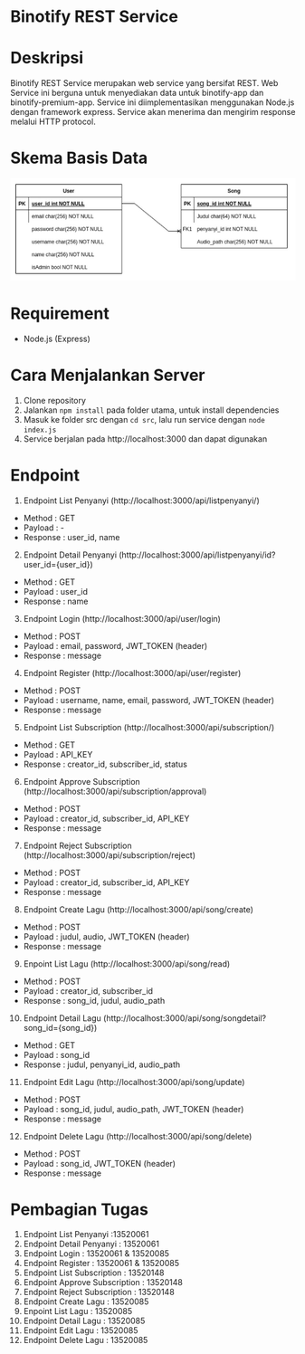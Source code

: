 # Binotify REST Service
# Deskripsi
Binotify REST Service merupakan web service yang bersifat REST. Web Service ini berguna untuk menyediakan data untuk binotify-app dan binotify-premium-app. Service ini diimplementasikan menggunakan Node.js dengan framework express. Service akan menerima dan mengirim response melalui HTTP protocol.

# Skema Basis Data
![image.png](./screenshot/image.jpg)

# Requirement
* Node.js (Express)

# Cara Menjalankan Server
1. Clone repository
2. Jalankan `npm install` pada folder utama, untuk install dependencies
3. Masuk ke folder src dengan `cd src`, lalu run service dengan `node index.js`
4. Service berjalan pada http://localhost:3000 dan dapat digunakan

# Endpoint
1. Endpoint List Penyanyi (http://localhost:3000/api/listpenyanyi/)
* Method : GET
* Payload : -
* Response : user_id, name
2. Endpoint Detail Penyanyi (http://localhost:3000/api/listpenyanyi/id?user_id={user_id})
* Method : GET
* Payload : user_id
* Response : name
3. Endpoint Login (http://localhost:3000/api/user/login)
* Method : POST
* Payload : email, password, JWT_TOKEN (header)
* Response : message
4. Endpoint Register (http://localhost:3000/api/user/register)
* Method : POST
* Payload : username, name, email, password, JWT_TOKEN (header)
* Response : message
5. Endpoint List Subscription (http://localhost:3000/api/subscription/)
* Method : GET
* Payload : API_KEY
* Response : creator_id, subscriber_id, status
6. Endpoint Approve Subscription (http://localhost:3000/api/subscription/approval)
* Method : POST
* Payload : creator_id, subscriber_id, API_KEY
* Response : message
7. Endpoint Reject Subscription (http://localhost:3000/api/subscription/reject)
* Method : POST
* Payload : creator_id, subscriber_id, API_KEY
* Response : message
8. Endpoint Create Lagu (http://localhost:3000/api/song/create)
* Method : POST
* Payload : judul, audio, JWT_TOKEN (header)
* Response : message
9. Enpoint List Lagu (http://localhost:3000/api/song/read)
* Method : POST
* Payload : creator_id, subscriber_id
* Response : song_id, judul, audio_path
10. Endpoint Detail Lagu (http://localhost:3000/api/song/songdetail?song_id={song_id})
* Method : GET
* Payload : song_id
* Response : judul, penyanyi_id, audio_path
11. Endpoint Edit Lagu (http://localhost:3000/api/song/update)
* Method : POST
* Payload : song_id, judul, audio_path, JWT_TOKEN (header)
* Response : message
12. Endpoint Delete Lagu (http://localhost:3000/api/song/delete)
* Method : POST
* Payload : song_id, JWT_TOKEN (header)
* Response : message


# Pembagian Tugas
1. Endpoint List Penyanyi :13520061
2. Endpoint Detail Penyanyi : 13520061
3. Endpoint Login : 13520061 & 13520085
4. Endpoint Register : 13520061 & 13520085
5. Endpoint List Subscription : 13520148
6. Endpoint Approve Subscription : 13520148
7. Endpoint Reject Subscription : 13520148
8. Endpoint Create Lagu : 13520085
9. Enpoint List Lagu : 13520085
10. Endpoint Detail Lagu : 13520085
11. Endpoint Edit Lagu : 13520085
12. Endpoint Delete Lagu  : 13520085

